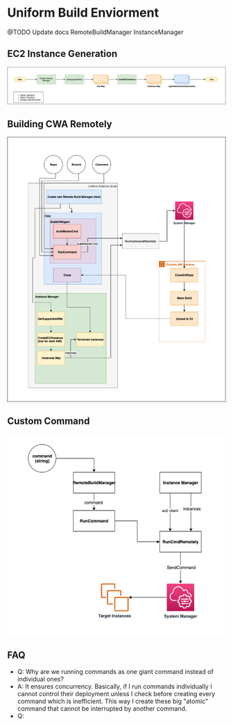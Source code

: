 # Uniform Build Enviorment


@TODO Update docs
RemoteBuildManager
InstanceManager
## EC2 Instance Generation
![EC2Instance](images/uniformBuildEnv-InstanceGeneration.png)
## Building CWA Remotely
![Building CWA](images/uniformBuildEnv-Building%20CWA.png)
## Custom Command 
![Custom Command](images/uniformBuildEnv-Custom%20Command%20Run.png)





## FAQ
- Q: Why are we running commands as one giant command instead of individual ones?
- A: It ensures concurrency. Basically, if I run commands individually I cannot control their deployment unless I check before creating every command which is inefficient. This way I create these big "atomic" command that cannot be interrupted by another command.
- Q: 